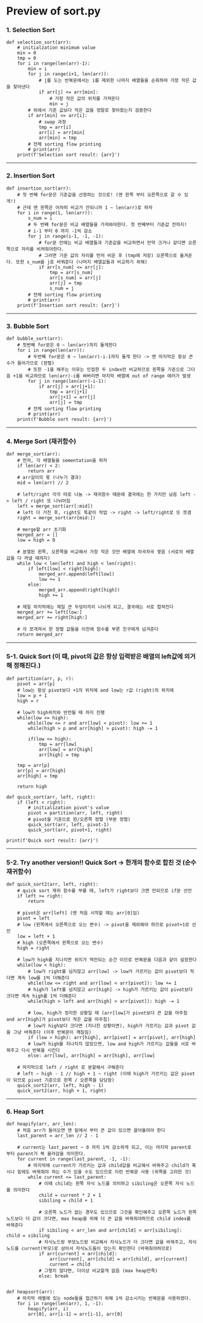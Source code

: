 # Preview of sort.py

### 1. Selection Sort
    def selection_sort(arr):
        # initialzation minimum value
        min = 0
        tmp = 0
        for i in range(len(arr)-1):
            min = i
            for j in range(i+1, len(arr)):
                # j를 도는 반복문에서는 i를 제외한 나머지 배열들을 순회하여 가장 작은 값을 찾아낸다
                if arr[j] <= arr[min]:
                    # 가장 작은 값의 위치를 가져온다
                    min = j
            # 위에서 기준 값보다 작은 값을 정말로 찾아왔는지 검증한다
            if arr[min] <= arr[i]:
                # swap 과정
                tmp = arr[i]
                arr[i] = arr[min]
                arr[min] = tmp
            # 전체 sorting flow printing
            # print(arr)
        print(f'Selection sort result: {arr}')
---
### 2. Insertion Sort
    def insertion_sort(arr):
        # 첫 번째 for문은 기준값을 선정하는 것으로! (맨 왼쪽 부터 오른쪽으로 갈 수 있게!)
        # 근데 맨 왼쪽은 어차피 비교가 안되니까 1 ~ len(arr)로 하자
        for i in range(1, len(arr)):
            s_num = i
            # 두 번째 for문은 비교 배열들을 가져와야한다. 첫 번째부터 기준값 전까지!
            # i-1 부터 0 까지 -1씩 감소
            for j in range(i-1, -1, -1):
                # for문 안에는 비교 배열들과 기준값을 비교하면서 만약 크거나 같다면 오른쪽으로 자리를 비켜줘야한다.
                # 그러면 기준 값의 자리를 먼저 비운 후 (tmp에 저장) 오른쪽으로 옮겨준다. 또한 s_num을 j로 바꿔준다 (나머지 배열값들과 비교하기 위해)
                if arr[s_num] <= arr[j]:
                    tmp = arr[s_num]
                    arr[s_num] = arr[j]
                    arr[j] = tmp
                    s_num = j
            # 전체 sorting flow printing
            # print(arr)
        print(f'Insertion sort result: {arr}')
---
### 3. Bubble Sort
    def bubble_sort(arr):
        # 첫번째 for문은 0 ~ len(arr)까지 돌게한다
        for i in range(len(arr)):
            # 두번째 for문은 0 ~ len(arr)-i-1까지 돌게 한다 -> 맨 마지막은 항상 큰 수가 들어가므로 (정렬)
            # 또한 -1을 해주는 이유는 인접한 두 index만 비교하므로 왼쪽을 기준으로 그다음 +1을 비교하므로 len(arr)-i를 써버리면 마지막 배열에 out of range 에러가 발생
            for j in range(len(arr)-i-1):
                if arr[j] > arr[j+1]:
                    tmp = arr[j+1]
                    arr[j+1] = arr[j]
                    arr[j] = tmp
            # 전체 sorting flow printing        
            # print(arr)
        print(f'Bubble sort result: {arr}')
---
### 4. Merge Sort (재귀함수)
    def merge_sort(arr):
        # 먼저, 각 배열들을 sementation을 하자
        if len(arr) < 2:
            return arr
        # arr길이의 몫 (나누기 결과)
        mid = len(arr) // 2
    
        # left/right 각각 따로 나눔 -> 재귀함수 때문에 결국에는 한 가지만 남음 left -> left / right 또 나뉘어짐
        left = merge_sort(arr[:mid])
        # left 다 거친 후, right도 똑같이 작업 -> right -> left/right로 또 쪼갬
        right = merge_sort(arr[mid:])
    
        # merge할 arr 초기화
        merged_arr = []
        low = high = 0
    
        # 분열된 왼쪽, 오른쪽을 비교해서 가장 작은 것만 배열에 차곡차곡 쌓음 (서로의 배열 값을 다 꺼낼 때까지)
        while low < len(left) and high < len(right):
            if left[low] < right[high]:
                merged_arr.append(left[low])
                low += 1
            else:
                merged_arr.append(right[high])
                high += 1
        
        # 제일 마지막에는 제일 큰 두덩이끼리 나뉘게 되고, 결국에는 서로 합쳐진다
        merged_arr += left[low:]
        merged_arr += right[high:]
    
        # 각 쪼개져서 한 정렬 값들을 이전에 함수를 부른 친구에게 넘겨준다
        return merged_arr
---
### 5-1. Quick Sort (이 때, pivot의 값은 항상 입력받은 배열의 left값에 의거해 정해진다.)
    def partition(arr, p, r):
        pivot = arr[p]
        # low는 항상 pivot보다 +1의 위치에 and low는 r값 (right)의 위치에
        low = p + 1
        high = r

        # low가 high위치와 반전될 때 까지 진행
        while(low <= high):
            while(low <= r and arr[low] < pivot): low += 1
            while(high > p and arr[high] > pivot): high -= 1
    
            if(low <= high):
                tmp = arr[low]
                arr[low] = arr[high]
                arr[high] = tmp
    
        tmp = arr[p]
        arr[p] = arr[high]
        arr[high] = tmp
    
        return high

    def quick_sort(arr, left, right):
        if (left < right):
            # initialization pivot's value
            pivot = partition(arr, left, right)
            # pivot을 기준으로 왼/오른쪽 정렬 (부분 정렬)
            quick_sort(arr, left, pivot-1)
            quick_sort(arr, pivot+1, right)

    print(f'Quick sort result: {arr}')
---
### 5-2. Try another version!! Quick Sort -> 한개의 함수로 합친 것 (순수 재귀함수)
    def quick_sort2(arr, left, right):
        # quick sort 재귀 함수를 부를 때, left가 right보다 크면 안되므로 if문 선언
        if left >= right:
            return
    
        # pivot은 arr[left] (맨 처음 시작할 때는 arr[0]임)
        pivot = left
        # low (왼쪽에서 오른쪽으로 오는 변수) -> pivot을 제외해야 하므로 pivot+1로 선언
        low = left + 1
        # high (오른쪽에서 왼쪽으로 오는 변수)
        high = right
    
        # low가 high를 지나치면 위치가 역전되는 순간 이므로 반복문을 다음과 같이 설정한다
        while(low < high):
            # low가 right를 넘지않고 arr[low] -> low가 가르키는 값이 pivot보다 작다면 계속 low를 1씩 더해준다
            while(low <= right and arr[low] < arr[pivot]): low += 1
            # high가 left를 넘지않고 arr[high] -> high가 가르키는 값이 pivot보다 크다면 계속 high를 1씩 더해준다
            while(high > left and arr[high] > arr[pivot]): high -= 1
    
            # low, high가 정지한 상황일 때 (arr[low]가 pivot보다 큰 값을 마주침 and arr[high]가 pivot보다 작은 값을 마주침)
            # low가 high보다 크다면 (지나친 상황이면), high가 가르키는 값과 pivot 값을 그냥 바꿔준다 (이후 반복문이 깨짐짐)
            if (low > high): arr[high], arr[pivot] = arr[pivot], arr[high]
            # low가 high를 지나치지 않았으면, low and high가 가르키는 값들을 서로 바꿔주고 다시 반복을 시킨다
            else: arr[low], arr[high] = arr[high], arr[low]
    
        # 마지막으로 left / right 로 분할해서 구해준다
        # left ~ high - 1 // high + 1 ~ right (이때 high가 가르키는 값은 pivot이 되므로 pivot 기준으로 왼쪽 / 오른쪽을 담당함)
        quick_sort2(arr, left, high - 1)
        quick_sort2(arr, high + 1, right)
---
### 6. Heap Sort
    def heapify(arr, arr_len):
        # 처음 arr가 들어오면 맨 밑에서 부터 큰 값이 있으면 끌어올려야 한다
        last_parent = arr_len // 2 - 1

        # current는 last_parent ~ 0 까지 1씩 감소하게 되고, 이는 마지막 parent로 부터 parent가 쭉 올라감을 의미한다.
        for current in range(last_parent, -1, -1):
            # 마지막에 current가 가르키는 값과 child값을 비교해서 바꿔주고 child가 혹시나 밑에도 바꿔줘야 하는 수가 있을 수도 있으므로 이런 반복문 사용 (위쪽을 고려한 것)
            while current <= last_parent:
                # 이때 child는 왼쪽 자식 노드를 의미하고 sibiling은 오른쪽 자식 노드를 의미한다
                child = current * 2 + 1
                sibiling = child + 1
                
                # 오른쪽 노드가 없는 경우도 있으므로 그것을 확인해주고 오른쪽 노드가 왼쪽 노드보다 더 값이 크다면, max heap을 위해 더 큰 값을 바꿔줘야하므로 child index를 바꿔준다
                if sibiling < arr_len and arr[child] < arr[sibiling]: child = sibiling
                # 자식노드랑 부모노드랑 비교해서 자식노드가 더 크다면 값을 바꿔주고, 자식노드를 current(부모)로 삼아서 자식노드들이 있는지 확인한다 (바꿔줘야하므로)
                if arr[current] < arr[child]:
                    arr[current], arr[child] = arr[child], arr[current]
                    current = child
                # 그렇지 않다면, 더이상 비교할게 없음 (max heap만족)
                else: break
                    

    def heapsort(arr):
        # 마지막 레벨에 있는 node들을 접근하기 위해 1씩 감소시키는 반복문을 사용하였다.
        for i in range(len(arr), 1, -1):
            heapify(arr, i)
            arr[0], arr[i-1] = arr[i-1], arr[0]


